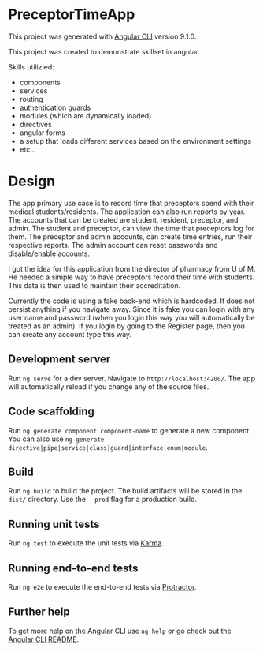 # PreceptorTimeApp

This project was generated with [Angular CLI](https://github.com/angular/angular-cli) version 9.1.0.

This project was created to demonstrate skillset in angular.

Skills utilizied:
- components
- services
- routing
- authentication guards
- modules (which are dynamically loaded)
- directives
- angular forms
- a setup that loads different services based on the environment settings
- etc...

# Design 

The app primary use case is to record time that preceptors spend with their medical students/residents.  The application can also run reports by year.  The accounts that can be created are student, resident, preceptor, and admin.  The student and preceptor, can view the time that preceptors log for them.  The preceptor and admin accounts, can create time entries, run their respective reports.  The admin account can reset passwords and disable/enable accounts.

I got the idea for this application from the director of pharmacy from U of M.  He needed a simple way to have preceptors record their time with students.  This data is then used to maintain their accreditation. 

Currently the code is using a fake back-end which is hardcoded.  It does not persist anything if you navigate away.  Since it is fake you can login with any user name and password (when you login this way you will automatically be treated as an admin).  If you login by going to the Register page, then you can create any account type this way.

## Development server

Run `ng serve` for a dev server. Navigate to `http://localhost:4200/`. The app will automatically reload if you change any of the source files.

## Code scaffolding

Run `ng generate component component-name` to generate a new component. You can also use `ng generate directive|pipe|service|class|guard|interface|enum|module`.

## Build

Run `ng build` to build the project. The build artifacts will be stored in the `dist/` directory. Use the `--prod` flag for a production build.

## Running unit tests

Run `ng test` to execute the unit tests via [Karma](https://karma-runner.github.io).

## Running end-to-end tests

Run `ng e2e` to execute the end-to-end tests via [Protractor](http://www.protractortest.org/).

## Further help

To get more help on the Angular CLI use `ng help` or go check out the [Angular CLI README](https://github.com/angular/angular-cli/blob/master/README.md).
